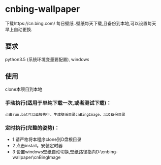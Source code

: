 # cnbing-wallpaper
下载https://cn.bing.com/  每日壁纸..壁纸每天下载,且备份到本地,可以设置每天早上自动更换.
## 要求
 python3.5 (系统环境变量要配置), windows
## 使用
clone本项目到本地

### 手动执行(适用于单纯下载一次,或者测试下载)：
    点击run.bat可以直接执行。生成壁纸目录cnBingImage，以及备份目录
    
### 定时执行(完整的姿势)：
- 1 请严格将本程序clone到D盘根目录
- 2 点击install，安装定时器
- 3 设置windows壁纸自动切换,壁纸路径指向D:\cnbing-wallpaper\cnBingImage
